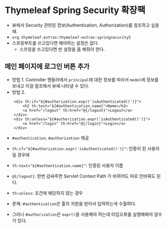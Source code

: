 # Thymeleaf Spring Security 확장팩

- 뷰에서 Security 관련된 정보(Authentication, Authorization)를 참조하고 싶을 때.
- `org.thymeleaf.extras:thymeleaf-extras-springsecurity5`
- 스프링부트를 쓰고있다면 해야하는 설정은 없다.
  - 스프링을 쓰고있다면 빈 설정을 좀 해줘야 한다.

## 메인 페이지에 로그인 버튼 추가

- 방법 1. Controller 핸들러에서 `principal`에 대한 정보를 따라서 `model`에 정보를 보내고 이걸 참조해서 뷰에 나타낼 수 있다.
- 방법 2.

```
    <div th:if="${#authorization.expr('isAuthenticated()')}">
        <h2 th:text="${#authentication.name}">Name</h2>
        <a href="/logout" th:href="@{/logout}">Logout</a>
    </div>
    <div th:unless="${#authorization.expr('isAuthenticated()')}">
        <a href="/login" th:href="@{/login}">Login</a>
    </div>
```
- `#authentication`, `#authorization` 제공
- `th:if="${#authorization.expr('isAuthenticated()')}"`: 인증이 된 사용자일 경우에
- `th:text="${#authentication.name}"`: 인증된 사용자 이름
- `@{/logout}`: 한번 감싸주면 Servlet Context Path 가 바뀌어도 따로 안바꿔도 된다.
- `th:unless`: 조건에 해당하지 않는 경우

- 문제: `#authentication`은 툴의 지원을 받아서 입력하는게 수월하다.
- 그러나 `#authorization`은 `expr()`을 사용해야 하는데 타입오류를 실행해봐야 알수가 있다.